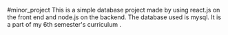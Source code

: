 #minor_project 
This is a simple database project made by using react.js on the front end and node.js on the backend. The database used is mysql. It is a part of my 6th semester's curriculum .